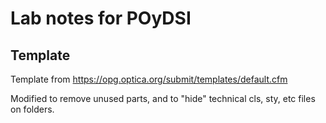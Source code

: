 # Lab notes for POyDSI


## Template

Template from https://opg.optica.org/submit/templates/default.cfm

Modified to remove unused parts, and to "hide" technical cls, sty, etc files on folders. 